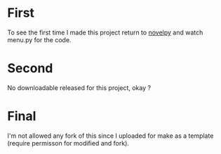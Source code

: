 # First
To see the first time I made this project return to [novelpy](https://github.com/locml/novelpy) and watch menu.py for the code.

# Second
No downloadable released for this project, okay ?

# Final
I'm not allowed any fork of this since I uploaded for
make as a template (require permisson for modified and
fork).
